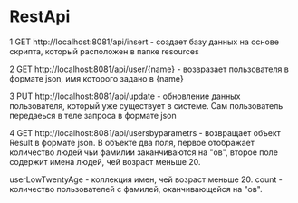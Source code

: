 # RestApi
1 GET http://localhost:8081/api/insert - создает базу данных на основе скрипта, который расположен в папке resources

2 GET http://localhost:8081/api/user/{name} - возвразает пользователя в формате json, имя которого задано в {name}

3 PUT http://localhost:8081/api/update - обновление данных пользователя, который уже существует в системе. Сам пользователь 
передаеься в теле запроса в формате json

4 GET http://localhost:8081/api/usersbyparametrs - возвращает объект Result в формате json. В объекте два поля, первое отображает
количество людей чьи фамилии заканчиваются на "ов", второе поле содержит имена людей, чей возраст меньше 20.

userLowTwentyAge - коллекция имен, чей возраст меньше 20.
count - количество пользователей с фамилей, оканчивающейся на "ов".